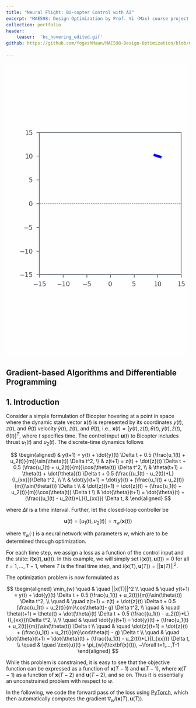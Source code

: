 ```yaml
---
title: "Neural Flight: Bi-copter Control with AI"
excerpt: "MAE598: Design Optimization by Prof. Yi (Max) course project Ren <br/> Deployed a model predictive controller on discrete time dynamic model of bicopter"
collection: portfolio
header:
    teaser:  'bc_hovering_edited.gif'
github: https://github.com/YogeshMaan/MAE598-Design-Optimization/blob/main/Project_1_gradient_based_algorithms_and_differentiable_programming.ipynb

---
```




<img src='/images/bc_hovering.gif' alt="simulation.gif">


## Gradient-based Algorithms and Differentiable Programming

## 1. Introduction
Consider a simple formulation of Bicopter hovering at a point in space where the dynamic state vector $\textbf{x}(t)$ is represented by its coordinates $y(t)$, $z(t)$, and $\theta(t)$ velocity $\dot{y}(t)$, $\dot{z}(t)$, and  $\dot{\theta}(t)$, i.e., $\textbf{x}(t) = [y(t), z(t), \theta(t), \dot{y}(t), \dot{z}(t), \dot{\theta}(t)]^T$, where $t$ specifies time. The control input $\textbf{u}(t)$ to Bicopter includes thrust $u_1(t)$ and $u_2(t)$. The discrete-time dynamics follows

$$
\begin{aligned}
& y(t+1) = y(t) + \dot{y}(t) \Delta t + 0.5 (\frac{u_1(t) + u_2(t)}{m})\sin(\theta(t)) \Delta t^2, \\
& z(t+1) = z(t) + \dot{z}(t) \Delta t + 0.5 (\frac{u_1(t) + u_2(t)}{m})\cos(\theta(t)) \Delta t^2, \\
& \theta(t+1) = \theta(t) + \dot{\theta}(t) \Delta t + 0.5 (\frac{(u_1(t) - u_2(t))*L}{I_{xx}})\Delta t^2, \\                                 \\
& \dot{y}(t+1) = \dot{y}(t) + (\frac{u_1(t) + u_2(t)}{m})\sin(\theta(t)) \Delta t \\
& \dot{z}(t+1) = \dot{z}(t) + (\frac{u_1(t) + u_2(t)}{m})\cos(\theta(t)) \Delta t \\
& \dot{\theta}(t+1) = \dot{\theta}(t) + (\frac{(u_1(t) - u_2(t))*L}{I_{xx}}) \Delta t,
& \end{aligned}
$$

where $\Delta t$ is a time interval. Further, let the closed-loop controller be

$$
\textbf{u}(t) = [u_1(t), u_2(t)] = \pi_{w}(\textbf{x}(t))
$$

where $\pi_{w}(\cdot)$ is a neural network with parameters $w$, which are to be determined through optimization.

For each time step, we assign a loss as a function of the control input and the state: $l(\textbf{x}(t),\textbf{u}(t))$. In this example, we will simply set $l(\textbf{x}(t),\textbf{u}(t))=0$ for all $t=1,...,T-1$, where $T$ is the final time step, and $l(\textbf{x}(T),\textbf{u}(T)) = ||\textbf{x}(T)||^2$.

The optimization problem is now formulated as

$$
\begin{aligned}
\min_{w} \quad & \quad ||x(T)||^2 \\
\quad & \quad y(t+1) = y(t) + \dot{y}(t) \Delta t + 0.5 (\frac{u_1(t) + u_2(t)}{m})\sin(\theta(t)) \Delta t^2, \\
\quad & \quad z(t+1) = z(t) + \dot{z}(t) \Delta t + 0.5 (\frac{u_1(t) + u_2(t)}{m}\cos\theta(t)- g) \Delta t^2, \\
\quad & \quad \theta(t+1) = \theta(t) + \dot{\theta}(t) \Delta t + 0.5 (\frac{(u_1(t) - u_2(t))*L}{I_{xx}})\Delta t^2, \\                                 \\
\quad & \quad \dot{y}(t+1) = \dot{y}(t) + (\frac{u_1(t) + u_2(t)}{m})\sin(\theta(t)) \Delta t \\
\quad & \quad \dot{z}(t+1) = \dot{z}(t) + (\frac{u_1(t) + u_2(t)}{m}\cos\theta(t) - g) \Delta t \\
\quad & \quad \dot{\theta}(t+1) = \dot{\theta}(t) + (\frac{(u_1(t) - u_2(t))*L}{I_{xx}}) \Delta t, \\
\quad & \quad \text{u}(t) = \pi_{w}(\textbf{x}(t)), ~\forall t=1,...,T-1
\end{aligned}
$$

While this problem is constrained, it is easy to see that the objective function can be expressed as a function of $\textbf{x}(T-1)$ and $\textbf{u}(T-1)$, where $\textbf{x}(T-1)$ as a function of $\textbf{x}(T-2)$ and $\textbf{u}(T-2)$, and so on. Thus it is essentially an unconstrained problem with respect to $w$.

In the following, we code the forward pass of the loss using [PyTorch](https://pytorch.org/), which then automatically computes the gradient $\nabla_{w} l(\textbf{x}(T),\textbf{u}(T))$.
